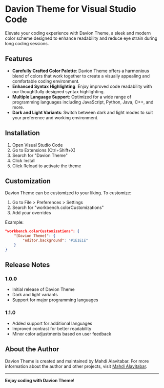 # Davion Theme for Visual Studio Code

Elevate your coding experience with Davion Theme, a sleek and modern color scheme designed to enhance readability and reduce eye strain during long coding sessions.

## Features

- **Carefully Crafted Color Palette**: Davion Theme offers a harmonious blend of colors that work together to create a visually appealing and comfortable coding environment.
- **Enhanced Syntax Highlighting**: Enjoy improved code readability with our thoughtfully designed syntax highlighting.
- **Multiple Language Support**: Optimized for a wide range of programming languages including JavaScript, Python, Java, C++, and more.
- **Dark and Light Variants**: Switch between dark and light modes to suit your preference and working environment.

## Installation

1. Open Visual Studio Code
2. Go to Extensions (Ctrl+Shift+X)
3. Search for "Davion Theme"
4. Click Install
5. Click Reload to activate the theme

## Customization

Davion Theme can be customized to your liking. To customize:

1. Go to File > Preferences > Settings
2. Search for "workbench.colorCustomizations"
3. Add your overrides

Example:

```json
"workbench.colorCustomizations": {
    "[Davion Theme]": {
        "editor.background": "#1E1E1E"
    }
}
```

## Release Notes

### 1.0.0

- Initial release of Davion Theme
- Dark and light variants
- Support for major programming languages

### 1.1.0

- Added support for additional languages
- Improved contrast for better readability
- Minor color adjustments based on user feedback

## About the Author

Davion Theme is created and maintained by Mahdi Alavitabar. For more information about the author and other projects, visit [Mahdi Alavitabar](https://github.com/mahdialavitabar).

---

**Enjoy coding with Davion Theme!**
